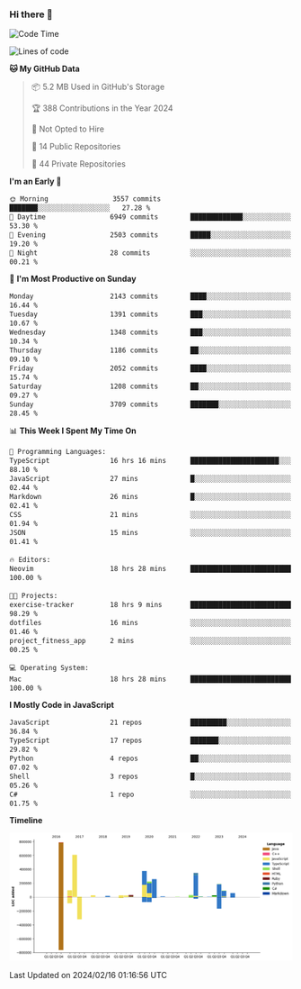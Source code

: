 ### Hi there 👋

<!--
**Clumsy-Coder/Clumsy-Coder** is a ✨ _special_ ✨ repository because its `README.md` (this file) appears on your GitHub profile.

Here are some ideas to get you started:

- 🔭 I’m currently working on ...
- 🌱 I’m currently learning ...
- 👯 I’m looking to collaborate on ...
- 🤔 I’m looking for help with ...
- 💬 Ask me about ...
- 📫 How to reach me: ...
- 😄 Pronouns: ...
- ⚡ Fun fact: ...
-->

<!-- anmol098/waka-readme-stats -->
<!--START_SECTION:waka-->
![Code Time](http://img.shields.io/badge/Code%20Time-705%20hrs%2012%20mins-blue)

![Lines of code](https://img.shields.io/badge/From%20Hello%20World%20I%27ve%20Written-3.2%20million%20lines%20of%20code-blue)

**🐱 My GitHub Data** 

> 📦 5.2 MB Used in GitHub's Storage 
 > 
> 🏆 388 Contributions in the Year 2024
 > 
> 🚫 Not Opted to Hire
 > 
> 📜 14 Public Repositories 
 > 
> 🔑 44 Private Repositories 
 > 
**I'm an Early 🐤** 

```text
🌞 Morning                3557 commits        ███████░░░░░░░░░░░░░░░░░░   27.28 % 
🌆 Daytime                6949 commits        █████████████░░░░░░░░░░░░   53.30 % 
🌃 Evening                2503 commits        █████░░░░░░░░░░░░░░░░░░░░   19.20 % 
🌙 Night                  28 commits          ░░░░░░░░░░░░░░░░░░░░░░░░░   00.21 % 
```
📅 **I'm Most Productive on Sunday** 

```text
Monday                   2143 commits        ████░░░░░░░░░░░░░░░░░░░░░   16.44 % 
Tuesday                  1391 commits        ███░░░░░░░░░░░░░░░░░░░░░░   10.67 % 
Wednesday                1348 commits        ███░░░░░░░░░░░░░░░░░░░░░░   10.34 % 
Thursday                 1186 commits        ██░░░░░░░░░░░░░░░░░░░░░░░   09.10 % 
Friday                   2052 commits        ████░░░░░░░░░░░░░░░░░░░░░   15.74 % 
Saturday                 1208 commits        ██░░░░░░░░░░░░░░░░░░░░░░░   09.27 % 
Sunday                   3709 commits        ███████░░░░░░░░░░░░░░░░░░   28.45 % 
```


📊 **This Week I Spent My Time On** 

```text
💬 Programming Languages: 
TypeScript               16 hrs 16 mins      ██████████████████████░░░   88.10 % 
JavaScript               27 mins             █░░░░░░░░░░░░░░░░░░░░░░░░   02.44 % 
Markdown                 26 mins             █░░░░░░░░░░░░░░░░░░░░░░░░   02.41 % 
CSS                      21 mins             ░░░░░░░░░░░░░░░░░░░░░░░░░   01.94 % 
JSON                     15 mins             ░░░░░░░░░░░░░░░░░░░░░░░░░   01.41 % 

🔥 Editors: 
Neovim                   18 hrs 28 mins      █████████████████████████   100.00 % 

🐱‍💻 Projects: 
exercise-tracker         18 hrs 9 mins       █████████████████████████   98.29 % 
dotfiles                 16 mins             ░░░░░░░░░░░░░░░░░░░░░░░░░   01.46 % 
project_fitness_app      2 mins              ░░░░░░░░░░░░░░░░░░░░░░░░░   00.25 % 

💻 Operating System: 
Mac                      18 hrs 28 mins      █████████████████████████   100.00 % 
```

**I Mostly Code in JavaScript** 

```text
JavaScript               21 repos            █████████░░░░░░░░░░░░░░░░   36.84 % 
TypeScript               17 repos            ███████░░░░░░░░░░░░░░░░░░   29.82 % 
Python                   4 repos             ██░░░░░░░░░░░░░░░░░░░░░░░   07.02 % 
Shell                    3 repos             █░░░░░░░░░░░░░░░░░░░░░░░░   05.26 % 
C#                       1 repo              ░░░░░░░░░░░░░░░░░░░░░░░░░   01.75 % 
```



**Timeline**

![Lines of Code chart](https://raw.githubusercontent.com/Clumsy-Coder/Clumsy-Coder/main/assets/bar_graph.png)


 Last Updated on 2024/02/16 01:16:56 UTC
<!--END_SECTION:waka-->
